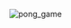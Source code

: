 ![pong_game](https://github.com/AyaanOVO/Pong_game/assets/112178913/d6732f18-b06d-49f1-b528-a313b5980030)
